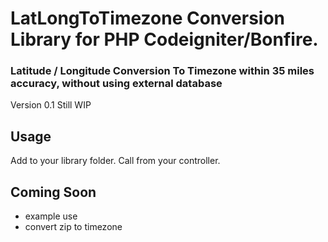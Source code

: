 # LatLongToTimezone Conversion Library for PHP Codeigniter/Bonfire.

### Latitude / Longitude Conversion To Timezone within 35 miles accuracy, without using external database
 
Version 0.1
Still WIP

## Usage

Add to your library folder.
Call from your controller.

## Coming Soon
- example use
- convert zip to timezone
